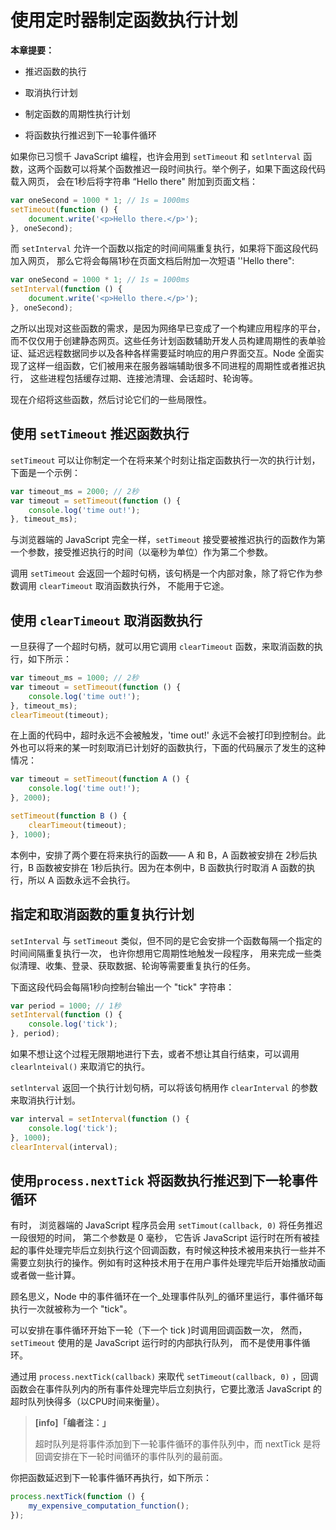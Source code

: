 # 使用定时器制定函数执行计划

**本章提要：**

* 推迟函数的执行

* 取消执行计划

* 制定函数的周期性执行计划

* 将函数执行推迟到下一轮事件循环

如果你已习惯千 JavaScript 编程，也许会用到 `setTimeout` 和 `setlnterval` 函数，这两个函数可以将某个函数推迟一段时间执行。举个例子，如果下面这段代码载入网页， 会在1秒后将字符串 “Hello there" 附加到页面文档：

```js
var oneSecond = 1000 * 1; // 1s = 1000ms
setTimeout(function () {
    document.write('<p>Hello there.</p>');
}, oneSecond);
```

而 `setInterval` 允许一个函数以指定的时间间隔重复执行，如果将下面这段代码加入网页， 那么它将会每隔1秒在页面文档后附加一次短语 ''Hello there":

```js
var oneSecond = 1000 * 1; // 1s = 1000ms
setInterval(function () {
    document.write('<p>Hello there.</p>');
}, oneSecond);
```

之所以出现对这些函数的需求，是因为网络早已变成了一个构建应用程序的平台， 而不仅仅用于创建静态网页。这些任务计划函数辅助开发人员构建周期性的表单验证、延迟远程数据同步以及各种各样需要延时响应的用户界面交互。Node 全面实现了这样一组函数，它们被用来在服务器端辅助很多不同进程的周期性或者推迟执行， 这些进程包括缓存过期、连接池清理、会话超时、轮询等。

现在介绍将这些函数，然后讨论它们的一些局限性。

## 使用 `setTimeout` 推迟函数执行

`setTimeout` 可以让你制定一个在将来某个时刻让指定函数执行一次的执行计划，下面是一个示例：

```js
var timeout_ms = 2000; // 2秒
var timeout = setTimeout(function () {
    console.log('time out!');
}, timeout_ms);
```

与浏览器端的 JavaScript 完全一样，`setTimeout` 接受要被推迟执行的函数作为第一个参数，接受推迟执行的时间（以毫秒为单位）作为第二个参数。

调用 `setTimeout` 会返回一个超时句柄，该句柄是一个内部对象，除了将它作为参数调用 `clearTimeout` 取消函数执行外， 不能用于它途。

## 使用 `clearTimeout` 取消函数执行

一旦获得了一个超时句柄，就可以用它调用 `clearTimeout` 函数，来取消函数的执行，如下所示：

```js
var timeout_ms = 1000; // 2秒
var timeout = setTimeout(function () {
    console.log('time out!');
}, timeout_ms);
clearTimeout(timeout);
```

在上面的代码中，超时永远不会被触发，'time out!' 永远不会被打印到控制台。此外也可以将来的某一时刻取消已计划好的函数执行，下面的代码展示了发生的这种情况：

```js
var timeout = setTimeout(function A () {
    console.log('time out!');
}, 2000);

setTimeout(function B () {
    clearTimeout(timeout);
}, 1000);
```

本例中，安排了两个要在将来执行的函数—— A 和 B，A 函数被安排在 2秒后执行，B 函数被安排在 1秒后执行。因为在本例中，B 函数执行时取消 A 函数的执行，所以 A 函数永远不会执行。

## 指定和取消函数的重复执行计划

`setInterval` 与 `setTimeout` 类似，但不同的是它会安排一个函数每隔一个指定的时间间隔重复执行一次， 也许你想用它周期性地触发一段程序， 用来完成一些类似清理、收集、登录、获取数据、轮询等需要重复执行的任务。

下面这段代码会每隔1秒向控制台输出一个 "tick" 字符串：

```js
var period = 1000; // 1秒
setInterval(function () {
    console.log('tick');
}, period);
```

如果不想让这个过程无限期地进行下去，或者不想让其自行结束，可以调用 `clearlnteival()` 来取消它的执行。

`setlnterval` 返回一个执行计划句柄，可以将该句柄用作 `clearInterval` 的参数来取消执行计划。

```js
var interval = setInterval(function () {
    console.log('tick');
}, 1000);
clearInterval(interval);
```

## 使用`process.nextTick` 将函数执行推迟到下一轮事件循环

有时， 浏览器端的 JavaScript 程序员会用 `setTimout(callback, 0)` 将任务推迟一段很短的时间， 第二个参数是 0 毫秒， 它告诉  JavaScript 运行时在所有被挂起的事件处理完毕后立刻执行这个回调函数，有时候这种技术被用来执行一些并不需要立刻执行的操作。例如有时这种技术用于在用户事件处理完毕后开始播放动画或者做一些计算。

顾名思义，Node 中的事件循环在一个_处理事件队列_的循环里运行，事件循环每执行一次就被称为一个 "tick"。

可以安排在事件循环开始下一轮（下一个 tick \)时调用回调函数一次， 然而，`setTimeout` 使用的是 JavaScript 运行时的内部执行队列， 而不是使用事件循环。

通过用 `process.nextTick(callback)` 来取代 `setTimeout(callback, 0)` ，回调函数会在事件队列内的所有事件处理完毕后立刻执行，它要比激活 JavaScript 的超时队列快得多（以CPU时间来衡量）。

> **\[info\]「编者注：」**
>
> 超时队列是将事件添加到下一轮事件循环的事件队列中，而 nextTick 是将回调安排在下一轮时间循环的事件队列的最前面。

你把函数延迟到下一轮事件循环再执行，如下所示：

```js
process.nextTick(function () {
    my_expensive_computation_function();
});
```



